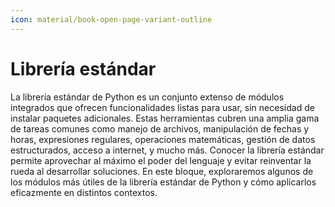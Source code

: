 ```yaml
---
icon: material/book-open-page-variant-outline
---
```


# Librería estándar

La librería estándar de Python es un conjunto extenso de módulos integrados que ofrecen funcionalidades listas para usar, sin necesidad de instalar paquetes adicionales. Estas herramientas cubren una amplia gama de tareas comunes como manejo de archivos, manipulación de fechas y horas, expresiones regulares, operaciones matemáticas, gestión de datos estructurados, acceso a internet, y mucho más. Conocer la librería estándar permite aprovechar al máximo el poder del lenguaje y evitar reinventar la rueda al desarrollar soluciones. En este bloque, exploraremos algunos de los módulos más útiles de la librería estándar de Python y cómo aplicarlos eficazmente en distintos contextos.
